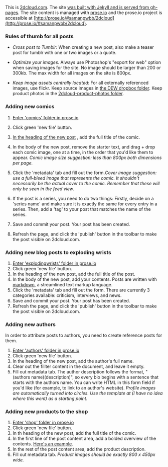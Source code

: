This is [2dcloud.com](http://2dcloud.com/). The site [was built with Jekyll and is served from gh-pages](https://help.github.com/articles/using-jekyll-with-pages). The site content is managed with [prose.io](http://prose.io/) and the prose.io project is accessible at [http://prose.io/#samanpwbb/2dcloud](http://prose.io/#samanpwbb/2dcloud).

### Rules of thumb for all posts

- _Cross post to Tumblr_: When creating a new post, also make a teaser post for tumblr with one or two images or a quote.

- _Optimize your images_. Always use Photoshop's "export for web" option when saving images for the site. No image should be larger than 200 or 300kb. The max width for all images on the site is 800px.

- _Keep image assets centrally located_: For all externally referenced images, use flickr. Keep source images in [the DEW dropbox folder](https://www.dropbox.com/sh/0c5b37821hcyepe/hX0pkSKqBQ). Keep product photos in the [2dcloud-product-photos folder](https://www.dropbox.com/sh/rbks6py3sg40owo/SppKrwLxSW).

### Adding new comics

1. [Enter 'comics' folder in prose.io](http://prose.io/#samanpwbb/2dcloud/tree/gh-pages/_posts/comics)
2. Click green 'new file' button.
3. [In the heading of the new post](http://cl.ly/image/2N1R2f3b3e0p/new-comic-post.png)
, add the full title of the comic.
4. In the body of the new post, remove the starter text, and drag + drop each comic image, one at a time, in the order that you'd like them to appear. _Comic image size suggestion: less than 800px both dimensions per page._

5. Click the 'metadata' tab and fill out the form._Cover image suggestion: use a full-bleed image that represents the comic. It shouldn't necessarily be the actual cover to the comic. Remember that these will only be seen in the feed view._
   
6. If the post is a series, you need to do two things: Firstly, decide on a 'series name' and make sure it is exactly the same for every entry in a series. Then, add a 'tag' to your post that matches the name of the series.

7. Save and commit your post. Your post has been created.
8. Refresh the page, and click the 'publish' button in the toolbar to make the post visible on 2dcloud.com.

### Adding new blog posts to exploding wrists

1. [Enter 'explodingwrists' folder in prose.io](http://prose.io/#samanpwbb/2dcloud/tree/gh-pages/_posts/explodingwrists/)
2. Click green 'new file' button.
3. In the heading of the new post, add the full title of the post.
4. In the body of the new post, add your contents. Posts are written with [markdown](http://daringfireball.net/projects/markdown/), a streamlined text markup language.
5. Click the 'metadata' tab and fill out the form. There are currently 3 categories available: criticism, interviews, and news.
6. Save and commit your post. Your post has been created.
7. Refresh the page, and click the 'publish' button in the toolbar to make the post visible on 2dcloud.com.

### Adding new authors

In order to attribute posts to authors, you need to create reference posts for them.

1. [Enter 'authors' folder in prose.io](http://prose.io/#samanpwbb/2dcloud/tree/gh-pages/_posts/authors)
2. Click green 'new file' button.
3. In the heading of the new post, add the author's full name.
4. Clear out the fillter content in the document, and leave it empty.
5. Fill out metadata tab. The author description follows the format, "(authors name)(description)", so every bio begins with a sentence that starts with the authors name. You can write HTML in this form field if you'd like (for example, to link to an author's website). _Profile images are automatically turned into circles. Use the template at (I have no idea where this went) as a starting point._

### Adding new products to the shop

1. [Enter 'shop' folder in prose.io](http://prose.io/#samanpwbb/2dcloud/tree/gh-pages/_posts/shop)
2. Click green 'new file' button.
3. In th heading of the new post, add the full title of the comic.
4. In the first line of the post content area, add a bolded overview of the contents. [Here's an example](http://cl.ly/image/0J0A310J1C3t/Screen%20Shot%202013-09-02%20at%201.04.41%20PM.png).
5. In the rest of the post content area, add the product description.
6. Fill out metadata tab. _Product images should be exactly 800 x 450px wide._
